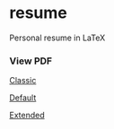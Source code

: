 # resume
Personal resume in LaTeX

### View PDF
[Classic](./classic/resume.pdf)

[Default](./default/resume.pdf)

[Extended](./default/resume_extended.pdf)
